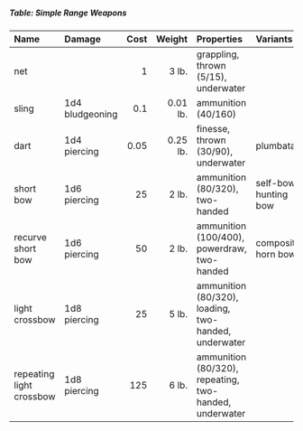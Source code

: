 ##### Table: Simple Range Weapons
| Name | Damage | Cost | Weight | Properties | Variants |
|:-----|:-------|-----:|-------:|:-----------|:---------|
| net                      |                                  | 1       | 3 lb.      | grappling, thrown (5/15), underwater                                                 |                                              |
| sling                    | 1d4 bludgeoning                  | 0.1     | 0.01 lb.   | ammunition (40/160)                                                                  |                                              |
| dart                     | 1d4 piercing                     | 0.05    | 0.25 lb.   | finesse, thrown (30/90), underwater                                                  | plumbata                                     |
| short bow                | 1d6 piercing                     | 25      | 2 lb.      | ammunition (80/320), two-handed                                                      | self-bow, hunting bow                        |
| recurve short bow        | 1d6 piercing                     | 50      | 2 lb.      | ammunition (100/400), powerdraw, two-handed                                          | composite horn bow                           |
| light crossbow           | 1d8 piercing                     | 25      | 5 lb.      | ammunition (80/320), loading, two-handed, underwater                                 |                                              |
| repeating light crossbow | 1d8 piercing                     | 125     | 6 lb.      | ammunition (80/320), repeating, two-handed, underwater                               |                                              |
